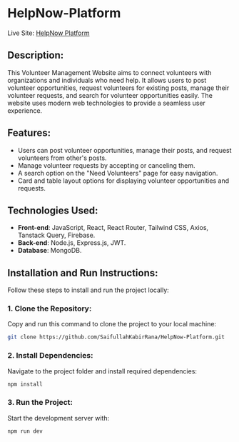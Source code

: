 # HelpNow-Platform

Live Site: [HelpNow Platform](https://helpnow-platform.vercel.app)

## Description:
This Volunteer Management Website aims to connect volunteers with organizations and individuals who need help. It allows users to post volunteer opportunities, request volunteers for existing posts, manage their volunteer requests, and search for volunteer opportunities easily. The website uses modern web technologies to provide a seamless user experience.

## Features:
- Users can post volunteer opportunities, manage their posts, and request volunteers from other's posts.
- Manage volunteer requests by accepting or canceling them.
- A search option on the "Need Volunteers" page for easy navigation.
- Card and table layout options for displaying volunteer opportunities and requests.

## Technologies Used:
- **Front-end**: JavaScript, React, React Router, Tailwind CSS, Axios, Tanstack Query, Firebase.
- **Back-end**: Node.js, Express.js, JWT.
- **Database**: MongoDB.

## Installation and Run Instructions:

Follow these steps to install and run the project locally:

### 1. Clone the Repository:
Copy and run this command to clone the project to your local machine:
```bash
git clone https://github.com/SaifullahKabirRana/HelpNow-Platform.git
```

### 2. Install Dependencies:
Navigate to the project folder and install required dependencies:
```bash
npm install
```

### 3. Run the Project:
Start the development server with:
```bash
npm run dev
```

